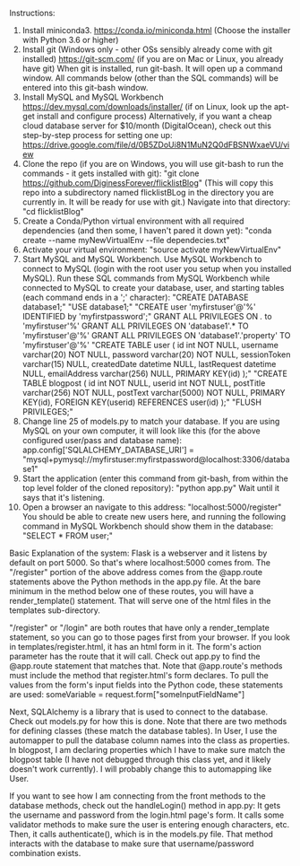 Instructions:
1.  Install miniconda3.
https://conda.io/miniconda.html   (Choose the installer with Python 3.6 or higher)
2.  Install git (Windows only - other OSs sensibly already come with git installed)
https://git-scm.com/  (if you are on Mac or Linux, you already have git)
When git is installed, run git-bash. It will open up a command window.  All commands below (other than the SQL
commands) will be entered into this git-bash window.
3.  Install MySQL and MySQL Workbench
https://dev.mysql.com/downloads/installer/  (if on Linux, look up the apt-get install and configure process)
Alternatively, if you want a cheap cloud database server for $10/month (DigitalOcean), check out this step-by-step process for setting one up:  https://drive.google.com/file/d/0B5ZDoUi8N1MuN2Q0dFBSNWxaeVU/view
4.  Clone the repo (if you are on Windows, you will use git-bash to run the commands - it gets installed with git):
"git clone https://github.com/DiginessForever/flicklistBlog"  (This will copy this repo into a subdirectory named flicklistBLog in the directory you are currently in.  It will be ready for use with git.)
Navigate into that directory:  "cd flicklistBlog"
5.  Create a Conda/Python virtual environment with all required dependencies (and then some, I haven't pared it down yet):
"conda create --name myNewVirtualEnv --file dependecies.txt"
6. Activate your virtual environment:
"source activate myNewVirtualEnv"
7.  Start MySQL and MySQL Workbench.  Use MySQL Workbench to connect to MySQL (login with the root user you setup
when you installed MySQL).
Run these SQL commands from MySQL Workbench while connected to MySQL to create your database, user, and starting tables (each command ends in a ';' character):
"CREATE DATABASE database1;"
"USE database1;"
"CREATE user 'myfirstuser'@'%' IDENTIFIED by 'myfirstpassword';"
GRANT ALL PRIVILEGES ON *.* to 'myfirstuser'%'
GRANT ALL PRIVILEGES ON 'database1'.* TO 'myfirstuser'@'%'
GRANT ALL PRIVILEGES ON 'database1'.'property' TO 'myfirstuser'@'%'
"CREATE TABLE user (
    id int NOT NULL,
    username varchar(20) NOT NULL,
    password varchar(20) NOT NULL,
    sessionToken varchar(15) NULL,
    createdDate datetime NULL,
    lastRequest datetime NULL,
    emailAddress varchar(256) NULL,
    PRIMARY KEY(id)
);"
"CREATE TABLE blogpost (
    id int NOT NULL,
    userid int NOT NULL,
    postTitle varchar(256) NOT NULL,
    postText varchar(5000) NOT NULL,
    PRIMARY KEY(id),
    FOREIGN KEY(userid) REFERENCES user(id)
);"
"FLUSH PRIVILEGES;"
8.  Change line 25 of models.py to match your database.  If you are using MySQL on your own computer, it will look like this (for the above configured user/pass and database name):
app.config['SQLALCHEMY_DATABASE_URI'] = "mysql+pymysql://myfirstuser:myfirstpassword@localhost:3306/database1"
9.  Start the application (enter this command from git-bash, from within the top level folder of the cloned repository):
"python app.py"
Wait until it says that it's listening.
10.  Open a browser an navigate to this address:  "localhost:5000/register"
You should be able to create new users here, and running the following command in MySQL Workbench should show them
in the database:
"SELECT * FROM user;"

Basic Explanation of the system:
Flask is a webserver and it listens by default on port 5000.  So that's where localhost:5000 comes from.
The "/register" portion of the above address comes from the @app.route statements above the Python methods in
the app.py file.  At the bare minimum in the method below one of these routes, you will have a
render_template() statement.  That will serve one of the html files in the templates sub-directory.

"/register" or "/login" are both routes that have only a render_template statement, so you can go to those pages first
from your browser.
If you look in templates/register.html, it has an html form in it.  The form's action parameter has the route that it
will call.  Check out app.py to find the @app.route statement that matches that.  Note that @app.route's methods must
include the method that register.html's form declares.
To pull the values from the form's input fields into the Python code, these statements are used:
someVariable = request.form["someInputFieldName"]

Next, SQLAlchemy is a library that is used to connect to the database.  Check out models.py for how this is done.
Note that there are two methods for defining classes (these match the database tables).  In User, I use the
automapper to pull the database column names into the class as properties.
In blogpost, I am declaring properties which I have to make sure match the blogpost table (I have not debugged through
this class yet, and it likely doesn't work currently).  I will probably change this to automapping like User.

If you want to see how I am connecting from the front methods to the database methods, check out the handleLogin()
method in app.py:
It gets the username and password from the login.html page's form.  It calls some validator methods to make sure
the user is entering enough characters, etc.  Then, it calls authenticate(), which is in the models.py file.
That method interacts with the database to make sure that username/password combination exists.